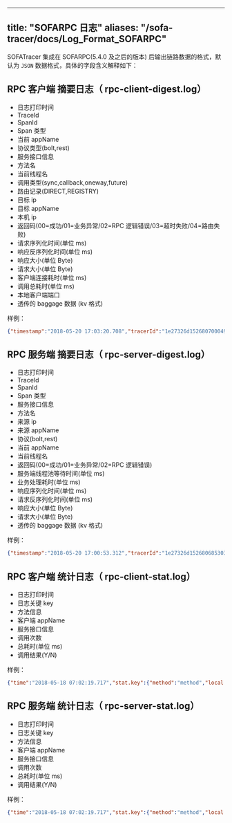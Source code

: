 
---
title: "SOFARPC 日志"
aliases: "/sofa-tracer/docs/Log_Format_SOFARPC"
---


SOFATracer 集成在 SOFARPC(5.4.0 及之后的版本) 后输出链路数据的格式，默认为 `JSON` 数据格式，具体的字段含义解释如下：

## RPC 客户端 摘要日志（ rpc-client-digest.log）

* 日志打印时间
* TraceId
* SpanId
* Span 类型
* 当前 appName
* 协议类型(bolt,rest)
* 服务接口信息
* 方法名
* 当前线程名
* 调用类型(sync,callback,oneway,future)
* 路由记录(DIRECT,REGISTRY)
* 目标 ip
* 目标 appName
* 本机 ip
* 返回码(00=成功/01=业务异常/02=RPC 逻辑错误/03=超时失败/04=路由失败)
* 请求序列化时间(单位 ms)
* 响应反序列化时间(单位 ms)
* 响应大小(单位 Byte)
* 请求大小(单位 Byte)
* 客户端连接耗时(单位 ms)
* 调用总耗时(单位 ms)
* 本地客户端端口
* 透传的 baggage 数据 (kv 格式)

样例：

```json
{"timestamp":"2018-05-20 17:03:20.708","tracerId":"1e27326d1526807000498100185597","spanId":"0","span.kind":"client","local.app":"SOFATracerRPC","protocol":"bolt","service":"com.alipay.sofa.tracer.examples.sofarpc.direct.DirectService:1.0","method":"sayDirect","current.thread.name":"main","invoke.type":"sync","router.record":"DIRECT","remote.app":"samples","remote.ip":"127.0.0.1:12200","local.client.ip":"127.0.0.1","result.code":"00","req.serialize.time":"33","resp.deserialize.time":"39","resp.size":"170","req.size":"582","client.conn.time":"0","client.elapse.time":"155","local.client.port":"59774","baggage":""}
```


## RPC  服务端 摘要日志（ rpc-server-digest.log）

* 日志打印时间
* TraceId
* SpanId
* Span 类型
* 服务接口信息
* 方法名
* 来源 ip
* 来源 appName
* 协议(bolt,rest)
* 当前 appName
* 当前线程名
* 返回码(00=成功/01=业务异常/02=RPC 逻辑错误)
* 服务端线程池等待时间(单位 ms)
* 业务处理耗时(单位 ms)
* 响应序列化时间(单位 ms)
* 请求反序列化时间(单位 ms)
* 响应大小(单位 Byte)
* 请求大小(单位 Byte)
* 透传的 baggage 数据 (kv 格式)

样例：

```json
{"timestamp":"2018-05-20 17:00:53.312","tracerId":"1e27326d1526806853032100185011","spanId":"0","span.kind":"server","service":"com.alipay.sofa.tracer.examples.sofarpc.direct.DirectService:1.0","method":"sayDirect","remote.ip":"127.0.0.1","remote.app":"SOFATracerRPC","protocol":"bolt","local.app":"SOFATracerRPC","current.thread.name":"SOFA-BOLT-BIZ-12200-5-T1","result.code":"00","server.pool.wait.time":"3","biz.impl.time":"0","resp.serialize.time":"4","req.deserialize.time":"38","resp.size":"170","req.size":"582","baggage":""}
```

## RPC 客户端 统计日志（ rpc-client-stat.log）

* 日志打印时间
* 日志关键 key
* 方法信息
* 客户端 appName
* 服务接口信息
* 调用次数
* 总耗时(单位 ms)
* 调用结果(Y/N)

样例：

```json
{"time":"2018-05-18 07:02:19.717","stat.key":{"method":"method","local.app":"client","service":"app.service:1.0"},"count":10,"total.cost.milliseconds":17,"success":"Y"}
```



## RPC  服务端 统计日志（ rpc-server-stat.log）

* 日志打印时间
* 日志关键 key
* 方法信息
* 客户端 appName
* 服务接口信息
* 调用次数
* 总耗时(单位 ms)
* 调用结果(Y/N)

样例：

```json
{"time":"2018-05-18 07:02:19.717","stat.key":{"method":"method","local.app":"client","service":"app.service:1.0"},"count":10,"total.cost.milliseconds":17,"success":"Y"}
```